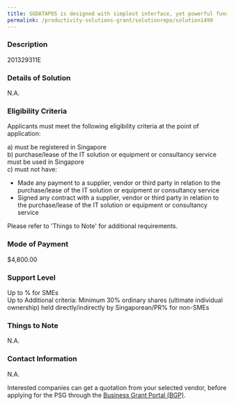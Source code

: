 ```yaml
---
title: SGDATAPOS is designed with simplest interface, yet powerful functions to ease operations. Backed with cloud back office, POS configuration such as menu, inventory or promotions & real time sales report are accessible everywhere with internet connection. SGDATAPOS is easily integrate to our other add-on modules such as CRM, e-commerce, kitchen display system & mobile ordering system. Alternatively, SGDATAPOS can integrate with third party system such as e-commerce, accounting software, ERP.
permalink: /productivity-solutions-grant/solutionrepo/solution1499
---
```


### Description

201329311E

### Details of Solution

N.A.

### Eligibility Criteria

Applicants must meet the following eligibility criteria at the point of application:

a) must be registered in Singapore <br>
b) purchase/lease of the IT solution or equipment or consultancy service must be used in Singapore <br>
c) must not have:
- Made any payment to a supplier, vendor or third party in relation to the purchase/lease of the IT solution or equipment or consultancy service
- Signed any contract with a supplier, vendor or third party in relation to the purchase/lease of the IT solution or equipment or consultancy service

Please refer to 'Things to Note' for additional requirements.

### Mode of Payment
$4,800.00

### Support Level
Up to % for SMEs <br>
Up to Additional criteria: 
Minimum 30% ordinary shares (ultimate individual ownership) held directly/indirectly by Singaporean/PR% for non-SMEs

### Things to Note
N.A.

### Contact Information
N.A.

Interested companies can get a quotation from your selected vendor, before applying for the PSG through the <a target='_blank' rel='noopener' href='https://www.businessgrants.gov.sg/'>Business Grant Portal (BGP)</a>.
